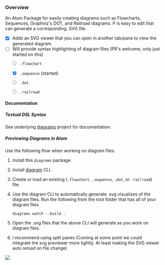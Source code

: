### Overview
An Atom Package for easily creating diagrams such as Flowcharts, Sequences, Graphviz's DOT, and Railroad diagrams. P
is easy to edit that can generate a corresponding .SVG file.
 - [x] Adds an SVG viewer that you can open in another tab/pane to view the generated diagram.
 - [ ] Will provide syntax highlighting of diagram files (PR's welcome, only just started on this)
   - [ ] `.flowchart`
   - [x] `.sequence` (started)
   - [ ] `.dot`
   - [ ] `.railroad`


#### Documentation

##### Textual DSL Syntax
See underlying [diagrams](https://github.com/francoislaberge/diagrams) project for documentation.

##### Previewing Diagrams in Atom
Use the following flow when working on diagram files.

 1. Install this `diagrams` package
 2. Install [diagram](http://npmjs.org/diagrams) CLI.
 3. Create or load an existing (`.flowchart`, `.sequence`, `.dot`, or `.railroad`) file.
 4. Use the diagram CLI to automatically generate .svg visualizes of the diagram files.
    Run the following from the root folder that has all of your diagram files

        diagrams watch --build .

 5. Open the .svg files that the above CLI will generate as you work on diagram files.
 6. I recommend using split panes (Coming at some point we could integrate the svg previewer more tightly.
    At least making the SVG viewer auto reload on file change)
    
<img src="http://francoislaberge.com/atom-diagrams/screenshot-atom.gif"/>
